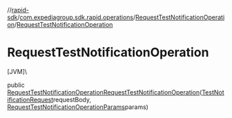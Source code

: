 //[rapid-sdk](../../../index.md)/[com.expediagroup.sdk.rapid.operations](../index.md)/[RequestTestNotificationOperation](index.md)/[RequestTestNotificationOperation](-request-test-notification-operation.md)

# RequestTestNotificationOperation

[JVM]\

public [RequestTestNotificationOperation](index.md)[RequestTestNotificationOperation](-request-test-notification-operation.md)([TestNotificationRequest](../../com.expediagroup.sdk.rapid.models/-test-notification-request/index.md)requestBody, [RequestTestNotificationOperationParams](../-request-test-notification-operation-params/index.md)params)

